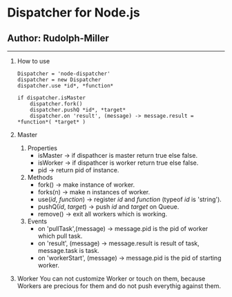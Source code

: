 Dispatcher for Node.js
===

Author: Rudolph-Miller
---
***

1. How to use
	```
	Dispatcher = 'node-dispatcher'
	dispatcher = new Dispatcher
	dispatcher.use *id*, *function*

	if dispatcher.isMaster
		dispatcher.fork()
		dispatcher.pushQ *id*, *target*
		dispatcher.on 'result', (message) -> message.result = *function*( *target* )
	```

2. Master
	1. Properties
		* isMaster -> if dispathcer is master return true else false.
		* isWorker -> if dispathcer is worker return true else false.
		* pid -> return pid of instance.
	2. Methods
		* fork() -> make instance of worker.
		* forks(n) -> make n instances of worker.
		* use(*id*, *function*) -> register *id* and *function* (typeof *id* is 'string').
		* pushQ(*id*, *target*) -> push *id* and *target* on Queue.
		* remove() -> exit all workers which is working.
	3. Events
		* on 'pullTask',(message) -> message.pid is the pid of worker which pull task.
		* on 'result', (message) -> message.result is result of task, message.task is task.
		* on 'workerStart', (message) -> message.pid is the pid of starting worker.

3. Worker
	You can not customize Worker or touch on them, because Workers are precious for them and do not push everythig against them.
